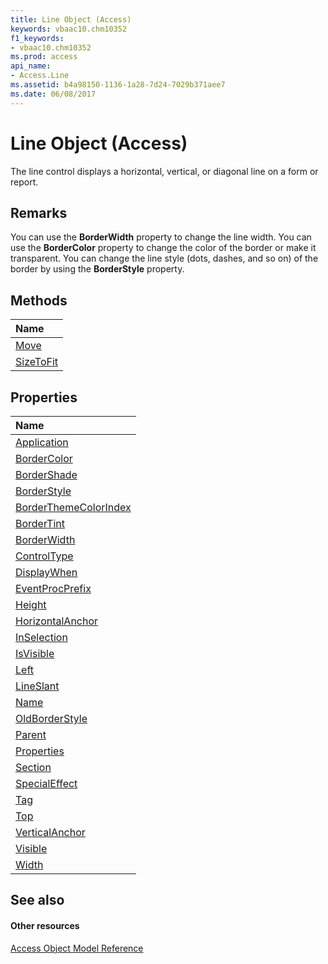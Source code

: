 ```yaml
---
title: Line Object (Access)
keywords: vbaac10.chm10352
f1_keywords:
- vbaac10.chm10352
ms.prod: access
api_name:
- Access.Line
ms.assetid: b4a98150-1136-1a28-7d24-7029b371aee7
ms.date: 06/08/2017
---
```



# Line Object (Access)

The line control displays a horizontal, vertical, or diagonal line on a form or report.


## Remarks

You can use the **BorderWidth** property to change the line width. You can use the **BorderColor** property to change the color of the border or make it transparent. You can change the line style (dots, dashes, and so on) of the border by using the **BorderStyle** property.


## Methods



|**Name**|
|:-----|
|[Move](line-move-method-access.md)|
|[SizeToFit](line-sizetofit-method-access.md)|

## Properties



|**Name**|
|:-----|
|[Application](line-application-property-access.md)|
|[BorderColor](line-bordercolor-property-access.md)|
|[BorderShade](line-bordershade-property-access.md)|
|[BorderStyle](line-borderstyle-property-access.md)|
|[BorderThemeColorIndex](line-borderthemecolorindex-property-access.md)|
|[BorderTint](line-bordertint-property-access.md)|
|[BorderWidth](line-borderwidth-property-access.md)|
|[ControlType](line-controltype-property-access.md)|
|[DisplayWhen](line-displaywhen-property-access.md)|
|[EventProcPrefix](line-eventprocprefix-property-access.md)|
|[Height](line-height-property-access.md)|
|[HorizontalAnchor](line-horizontalanchor-property-access.md)|
|[InSelection](line-inselection-property-access.md)|
|[IsVisible](line-isvisible-property-access.md)|
|[Left](line-left-property-access.md)|
|[LineSlant](line-lineslant-property-access.md)|
|[Name](line-name-property-access.md)|
|[OldBorderStyle](line-oldborderstyle-property-access.md)|
|[Parent](line-parent-property-access.md)|
|[Properties](line-properties-property-access.md)|
|[Section](line-section-property-access.md)|
|[SpecialEffect](line-specialeffect-property-access.md)|
|[Tag](line-tag-property-access.md)|
|[Top](line-top-property-access.md)|
|[VerticalAnchor](line-verticalanchor-property-access.md)|
|[Visible](line-visible-property-access.md)|
|[Width](line-width-property-access.md)|

## See also


#### Other resources


[Access Object Model Reference](http://msdn.microsoft.com/library/2de134a4-6c5c-d2a3-8377-f4dd973ba650%28Office.15%29.aspx)

